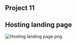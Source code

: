 ## Project 11
## Hosting landing page

![Hosting landing page png](https://user-images.githubusercontent.com/84697652/181169802-ed52242f-8db8-41e3-a473-5294d30654a0.png)
